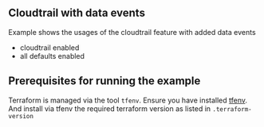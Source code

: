 ## Cloudtrail with data events
Example shows the usages of the cloudtrail feature with added data events

- cloudtrail enabled
- all defaults enabled

## Prerequisites for running the example
Terraform is managed via the tool `tfenv`. Ensure you have installed [tfenv](https://github.com/kamatama41/tfenv). And install via tfenv the required terraform version as listed in `.terraform-version`
